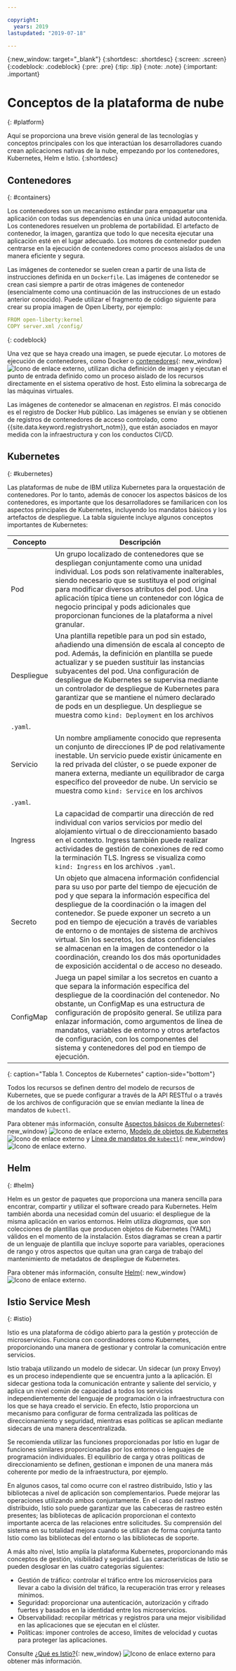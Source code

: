 ```yaml
---

copyright:
  years: 2019
lastupdated: "2019-07-18"

---
```


{:new_window: target="_blank"}
{:shortdesc: .shortdesc}
{:screen: .screen}
{:codeblock: .codeblock}
{:pre: .pre}
{:tip: .tip}
{:note: .note}
{:important: .important}

# Conceptos de la plataforma de nube
{: #platform}

Aquí se proporciona una breve visión general de las tecnologías y conceptos principales con los que interactúan los desarrolladores cuando crean aplicaciones nativas de la nube, empezando por los contenedores, Kubernetes, Helm e Istio.
{:shortdesc}

## Contenedores
{: #containers}

Los contenedores son un mecanismo estándar para empaquetar una aplicación con todas sus dependencias en una única unidad autocontenida. Los contenedores resuelven un problema de portabilidad. El artefacto de contenedor, la imagen, garantiza que todo lo que necesita ejecutar una aplicación esté en el lugar adecuado. Los motores de contenedor pueden centrarse en la ejecución de contenedores como procesos aislados de una manera eficiente y segura.

Las imágenes de contenedor se suelen crean a partir de una lista de instrucciones definida en un
`Dockerfile`. Las imágenes de contenedor se crean casi siempre a partir de otras imágenes de contenedor (esencialmente como una continuación de las instrucciones de un estado anterior conocido). Puede utilizar el fragmento de código siguiente para crear su propia imagen de Open Liberty, por ejemplo:

```yaml
FROM open-liberty:kernel
COPY server.xml /config/
```
{: codeblock}

Una vez que se haya creado una imagen, se puede ejecutar. Lo motores de ejecución de contenedores, como Docker o
[contenedores](https://containerd.io/){: new_window} ![Icono de enlace externo](../icons/launch-glyph.svg "Icono de enlace externo"), utilizan dicha definición de imagen y ejecutan el punto de entrada definido como un proceso aislado de los recursos directamente en el sistema operativo de host. Esto elimina la sobrecarga de las máquinas virtuales.

Las imágenes de contenedor se almacenan en *registros*. El más conocido es el registro de Docker Hub público. Las imágenes se envían y se obtienen de registros de contenedores de acceso controlado, como {{site.data.keyword.registryshort_notm}}, que están asociados en mayor medida con la infraestructura y con los conductos CI/CD.

## Kubernetes
{: #kubernetes}

Las plataformas de nube de IBM utiliza Kubernetes para la orquestación de contenedores. Por lo tanto, además de conocer los aspectos básicos de los contenedores, es importante que los desarrolladores se familiaricen con los aspectos principales de Kubernetes, incluyendo los mandatos básicos y los artefactos de despliegue. La tabla siguiente incluye algunos conceptos importantes de Kubernetes:

| Concepto | Descripción |
|---------|-------------|
| Pod | Un grupo localizado de contenedores que se despliegan conjuntamente como una unidad individual. Los pods son relativamente inalterables, siendo necesario que se sustituya el pod original para modificar diversos atributos del pod. Una aplicación típica tiene un contenedor con lógica de negocio principal y pods adicionales que proporcionan funciones de la plataforma a nivel granular. |
| Despliegue | Una plantilla repetible para un pod sin estado, añadiendo una dimensión de escala al concepto de pod. Además, la definición en plantilla se puede actualizar y se pueden sustituir las instancias subyacentes del pod. Una configuración de despliegue de Kubernetes se supervisa mediante un controlador de despliegue de Kubernetes para garantizar que se mantiene el número declarado de pods en un despliegue. Un despliegue se muestra como `kind: Deployment` en los archivos
`.yaml`. |
| Servicio | Un nombre ampliamente conocido que representa un conjunto de direcciones IP de pod relativamente inestable. Un servicio puede existir únicamente en la red privada del clúster, o se puede exponer de manera externa, mediante un equilibrador de carga específico del proveedor de nube. Un servicio se muestra como `kind: Service` en los archivos
`.yaml`. |
| Ingress | La capacidad de compartir una dirección de red individual con varios servicios por medio del alojamiento virtual o de direccionamiento basado en el contexto. Ingress también puede realizar actividades de gestión de conexiones de red como la terminación TLS. Ingress se visualiza como `kind: Ingress` en los archivos `.yaml`. |
| Secreto | Un objeto que almacena información confidencial para su uso por parte del tiempo de ejecución de pod y que separa la información específica del despliegue de la coordinación o la imagen del contenedor. Se puede exponer un secreto a un pod en tiempo de ejecución a través de variables de entorno o de montajes de sistema de archivos virtual. Sin los secretos, los datos confidenciales se almacenan en la imagen de contenedor o la coordinación, creando los dos más oportunidades de exposición accidental o de acceso no deseado. |
| ConfigMap | Juega un papel similar a los secretos en cuanto a que separa la información específica del despliegue de la coordinación del contenedor. No obstante, un ConfigMap es una estructura de configuración de propósito general. Se utiliza para enlazar información, como argumentos de línea de mandatos, variables de entorno y otros artefactos de configuración, con los componentes del sistema y contenedores del pod en tiempo de ejecución. | 
{: caption="Tabla 1. Conceptos de Kubernetes" caption-side="bottom"}

Todos los recursos se definen dentro del modelo de recursos de Kubernetes, que se puede configurar a través de la API RESTful o a través de los archivos de configuración que se envían mediante la línea de mandatos de `kubectl`.

Para obtener más información, consulte [Aspectos básicos de
Kubernetes](https://kubernetes.io/docs/tutorials/kubernetes-basics/){: new_window} ![Icono de enlace externo](../icons/launch-glyph.svg "Icono de enlace externo"), [Modelo de objetos de
Kubernetes](https://kubernetes.io/docs/concepts/overview/working-with-objects/kubernetes-objects/)![Icono de enlace externo](../icons/launch-glyph.svg "Icono de enlace externo") y
[Línea de mandatos de `kubectl`](https://kubernetes.io/docs/reference/kubectl/overview/){: new_window} ![Icono de enlace externo](../icons/launch-glyph.svg "Icono de enlace externo"). 

## Helm
{: #helm}

Helm es un gestor de paquetes que proporciona una manera sencilla para encontrar, compartir y utilizar el software creado para Kubernetes. Helm también aborda una necesidad común del usuario: el despliegue de la misma aplicación en varios entornos. Helm utiliza *diagramas*, que son colecciones de plantillas que producen objetos de Kubernetes (YAML) válidos en el momento de la instalación. Estos diagramas se crean a partir de un lenguaje de plantilla que incluye soporte para variables, operaciones de rango y otros aspectos que quitan una gran carga de trabajo del mantenimiento de metadatos de despliegue de Kubernetes.

Para obtener más información, consulte [Helm](https://helm.sh/){: new_window} ![Icono de enlace externo](../icons/launch-glyph.svg "Icono de enlace externo").

## Istio Service Mesh
{: #istio}

Istio es una plataforma de código abierto para la gestión y protección de microservicios. Funciona con coordinadores como Kubernetes, proporcionando una manera de gestionar y controlar la comunicación entre servicios.

Istio trabaja utilizando un modelo de sidecar. Un sidecar (un proxy Envoy) es un proceso independiente que se encuentra junto a la aplicación. El sidecar gestiona toda la comunicación entrante y saliente del servicio, y aplica un nivel común de capacidad a todos los servicios independientemente del lenguaje de programación o la infraestructura con los que se haya creado el servicio. En efecto, Istio proporciona un mecanismo para configurar de forma centralizada las políticas de direccionamiento y seguridad, mientras esas políticas se aplican mediante sidecars de una manera descentralizada.

Se recomienda utilizar las funciones proporcionadas por Istio en lugar de funciones similares proporcionadas por los entornos o lenguajes de programación individuales. El equilibrio de carga y otras políticas de direccionamiento se definen, gestionan e imponen de una manera más coherente por medio de la infraestructura, por ejemplo.

En algunos casos, tal como ocurre con el rastreo distribuido, Istio y las bibliotecas a nivel de aplicación son complementarios. Puede mejorar las operaciones utilizando ambos conjuntamente. En el caso del rastreo distribuido, Istio solo puede garantizar que las cabeceras de rastreo estén presentes; las bibliotecas de aplicación proporcionan el contexto importante acerca de las relaciones entre solicitudes. Su comprensión del sistema en su totalidad mejora cuando se utilizan de forma conjunta tanto Istio como las bibliotecas del entorno o las bibliotecas de soporte.

A más alto nivel, Istio amplía la plataforma Kubernetes, proporcionando más conceptos de gestión, visibilidad y seguridad. Las características de Istio se pueden desglosar en las cuatro categorías siguientes:

* Gestión de tráfico: controlar el tráfico entre los microservicios para llevar a cabo la división del tráfico, la recuperación tras error y releases mínimos.
* Seguridad: proporcionar una autenticación, autorización y cifrado fuertes y basados en la identidad entre los microservicios.
* Observabilidad: recopilar métricas y registros para una mejor visibilidad en las aplicaciones que se ejecutan en el clúster.
* Políticas: imponer controles de acceso, límites de velocidad y cuotas para proteger las aplicaciones.

Consulte [¿Qué es Istio?](https://istio.io/docs/concepts/what-is-istio/){: new_window} ![Icono de enlace externo](../icons/launch-glyph.svg "Icono de enlace externo") para obtener más información.



